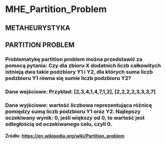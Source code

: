 # MHE_Partition_Problem

## METAHEURYSTYKA

## PARTITION PROBLEM

### Problematykę partition problem można przedstawić za pomocą pytania: Czy dla zbioru X dodatnich liczb całkowitych istnieją dwa takie podzbiory Y1 i Y2, dla których suma liczb podzbioru Y1 równa się sumie liczb podzbioru Y2?

### Dane wejściowe: Przykład: [2,3,4,1,4,7,1,2], [2,2,2,2,3,3,3,7]

### Dane wyjściowe: wartość liczbowa reprezentująca różnicę pomiędzy sumą liczb podzbioru Y1 oraz Y2. Najlepszy oczekiwany wynik: 0, jeśli większy od 0, to wartość jest odległością od oczekiwanego celu, czyli 0.

#### Źródło: https://en.wikipedia.org/wiki/Partition_problem
